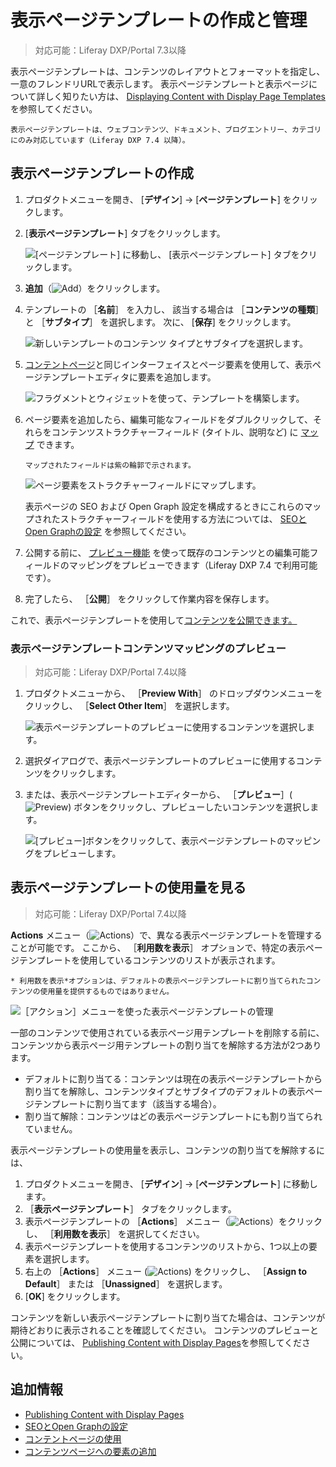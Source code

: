 # 表示ページテンプレートの作成と管理

> 対応可能：Liferay DXP/Portal 7.3以降

表示ページテンプレートは、コンテンツのレイアウトとフォーマットを指定し、一意のフレンドリURLで表示します。 表示ページテンプレートと表示ページについて詳しく知りたい方は、 [Displaying Content with Display Page Templates](./about-display-page-templates-and-display-pages.md)を参照してください。

```{note}
表示ページテンプレートは、ウェブコンテンツ、ドキュメント、ブログエントリー、カテゴリにのみ対応しています（Liferay DXP 7.4 以降）。
```

## 表示ページテンプレートの作成

1. プロダクトメニューを開き、 [**デザイン**] &rarr; [**ページテンプレート**] をクリックします。

1. [**表示ページテンプレート**] タブをクリックします。

   ![[ページテンプレート] に移動し、 [表示ページテンプレート] タブをクリックします。](./creating-and-managing-display-page-templates/images/02.png)

1. **追加**（![Add](./../../../images/icon-add.png)）をクリックします。

1. テンプレートの ［**名前**］ を入力し、 該当する場合は ［**コンテンツの種類**］ と ［**サブタイプ**］ を選択します。 次に、 [**保存**] をクリックします。

   ![新しいテンプレートのコンテンツ タイプとサブタイプを選択します。](./creating-and-managing-display-page-templates/images/03.png)

1. [コンテントページ](../../creating-pages/using-content-pages/content-page-editor-ui-reference.md)と同じインターフェイスとページ要素を使用して、表示ページテンプレートエディタに要素を追加します。

   ![フラグメントとウィジェットを使って、テンプレートを構築します。](./creating-and-managing-display-page-templates/images/04.png)

1. ページ要素を追加したら、編集可能なフィールドをダブルクリックして、それらをコンテンツストラクチャーフィールド (タイトル、説明など) に [マップ](../../creating-pages/page-fragments-and-widgets/using-fragments/configuring-fragments/fragment-sub-elements-reference.md#mapping-settings) できます。

   ```{tip}
   マップされたフィールドは紫の輪郭で示されます。
   ```

   ![ページ要素をストラクチャーフィールドにマップします。](./creating-and-managing-display-page-templates/images/05.png)

   表示ページの SEO および Open Graph 設定を構成するときにこれらのマップされたストラクチャーフィールドを使用する方法については、 [SEOとOpen Graphの設定](./configuring-seo-and-open-graph.md) を参照してください。

1. 公開する前に、 [プレビュー機能](#preview-the-display-page-template-content-mappings) を使って既存のコンテンツとの編集可能フィールドのマッピングをプレビューできます（Liferay DXP 7.4 で利用可能です）。

1. 完了したら、 ［**公開**］ をクリックして作業内容を保存します。

これで、表示ページテンプレートを使用して[コンテンツを公開できます。](./publishing-content-with-display-pages.md)

### 表示ページテンプレートコンテンツマッピングのプレビュー

> 対応可能：Liferay DXP/Portal 7.4以降

1. プロダクトメニューから、 ［**Preview With**］ のドロップダウンメニューをクリックし、 ［**Select Other Item**］ を選択します。

   ![表示ページテンプレートのプレビューに使用するコンテンツを選択します。](./creating-and-managing-display-page-templates/images/07.png)

1. 選択ダイアログで、表示ページテンプレートのプレビューに使用するコンテンツをクリックします。
1. または、表示ページテンプレートエディターから、 ［**プレビュー**］(![Preview](../../../images/icon-preview.png)) ボタンをクリックし、プレビューしたいコンテンツを選択します。

   ![ [プレビュー]ボタンをクリックして、表示ページテンプレートのマッピングをプレビューします。](./creating-and-managing-display-page-templates/images/08.png)

## 表示ページテンプレートの使用量を見る

> 対応可能：Liferay DXP/Portal 7.4以降

**Actions** メニュー（![Actions](../../../images/icon-actions.png)）で、異なる表示ページテンプレートを管理することが可能です。 ここから、 ［**利用数を表示**］ オプションで、特定の表示ページテンプレートを使用しているコンテンツのリストが表示されます。

```{note}
* 利用数を表示*オプションは、デフォルトの表示ページテンプレートに割り当てられたコンテンツの使用量を提供するものではありません。
```

![［アクション］メニューを使った表示ページテンプレートの管理](./creating-and-managing-display-page-templates/images/06.png)

一部のコンテンツで使用されている表示ページ用テンプレートを削除する前に、コンテンツから表示ページ用テンプレートの割り当てを解除する方法が2つあります。

- デフォルトに割り当てる：コンテンツは現在の表示ページテンプレートから割り当てを解除し、コンテンツタイプとサブタイプのデフォルトの表示ページテンプレートに割り当てます（該当する場合）。
- 割り当て解除：コンテンツはどの表示ページテンプレートにも割り当てられていません。

表示ページテンプレートの使用量を表示し、コンテンツの割り当てを解除するには、

1. プロダクトメニューを開き、 [**デザイン**] &rarr; [**ページテンプレート**] に移動します。
1. ［**表示ページテンプレート**］ タブをクリックします。
1. 表示ページテンプレートの ［**Actions**］ メニュー（![Actions](../../../images/icon-actions.png)）をクリックし、 ［**利用数を表示**］ を選択してください。
1. 表示ページテンプレートを使用するコンテンツのリストから、1つ以上の要素を選択します。
1. 右上の ［**Actions**］ メニュー (![Actions](../../../images/icon-actions.png)) をクリックし、 ［**Assign to Default**］ または ［**Unassigned**］ を選択します。
1. [**OK**] をクリックします。

コンテンツを新しい表示ページテンプレートに割り当てた場合は、コンテンツが期待どおりに表示されることを確認してください。 コンテンツのプレビューと公開については、 [Publishing Content with Display Pages](./publishing-content-with-display-pages.md)を参照してください。

## 追加情報

- [Publishing Content with Display Pages](./publishing-content-with-display-pages.md)
- [SEOとOpen Graphの設定](./configuring-seo-and-open-graph.md)
- [コンテントページの使用](./../../creating-pages/using-content-pages.md)
- [コンテンツページへの要素の追加](../../creating-pages/using-content-pages/adding-elements-to-content-pages.md)
